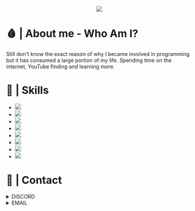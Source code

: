 <p align="center">
<img src="https://github.com/zBlxxded/zBlxxded/blob/main/src/banner.gif">
</p>
<link rel="stylesheet" href="https://www.w3schools.com/w3css/4/w3.css">

# 🩸 | About me - Who Am I?
Still don't know the exact reason of why I became involved in programming but it has consumed a large portion of my life. Spending time on the internet, YouTube finding and learning more.

# 🧠 | Skills

- <img src="https://progress-bar.dev/100/?title=%F0%9F%93%A0%20|%20HTML%20&width=300&color=ff0000">
- <img src="https://progress-bar.dev/90/?title=%F0%9F%8E%9A%EF%B8%8F%20|%20CSS%20&width=300&color=ff0000">
- <img src="https://progress-bar.dev/90/?title=%F0%9F%93%9F%20|%20BASH%2fBATCH%20&width=300&color=ff0000">
- <img src="https://progress-bar.dev/85/?title=%F0%9F%93%9F%20|%20VB6%20&width=300&color=ff0000">
- <img src="https://progress-bar.dev/70/?title=%F0%9F%94%AE%20|%20PERL%20&width=300&color=ff0000">
- <img src="https://progress-bar.dev/70/?title=%F0%9F%90%8D%20|%20PYTHON%20&width=300&color=ff0000">
- <img src="https://progress-bar.dev/40/?title=%F0%9F%92%89%20|%20JAVASCRIPT%20&width=300&color=ff0000">
- <img src="https://progress-bar.dev/10/?title=%F0%9F%94%AE%20|%20C#%20&width=300&color=ff0000">

# 🤙 | Contact
<details><summary>DISCORD</summary><a href="https://discord.com/users/847117740951076874">Blxxded#0303</a></details>
<details><summary>EMAIL</summary><a href="mailto:zblxxded@gmail.com">zblxxded@gmail.com</a></details>
